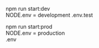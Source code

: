 npm run start:dev  
NODE.env = development
.env.test

npm run start:prod  
NODE.env = production  
.env
